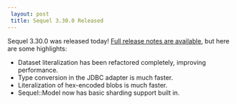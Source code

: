 ```yaml
---
 layout: post
 title: Sequel 3.30.0 Released
---
```


Sequel 3.30.0 was released today!  <a href="http://sequel.jeremyevans.net/rdoc/files/doc/release_notes/3_30_0_txt.html">Full release notes are available</a>, but here are some highlights:

* Dataset literalization has been refactored completely, improving performance.
* Type conversion in the JDBC adapter is much faster.
* Literalization of hex-encoded blobs is much faster.
* Sequel::Model now has basic sharding support built in.

